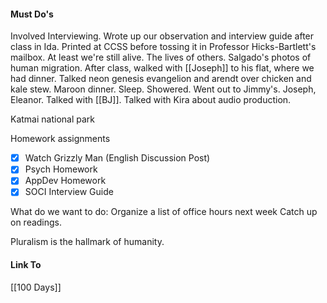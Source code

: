 #### Must Do's

Involved Interviewing. Wrote up our observation and interview guide after class in Ida. Printed at CCSS before tossing it in Professor Hicks-Bartlett's mailbox. At least we're still alive. The lives of others. Salgado's photos of human migration. After class, walked with [[Joseph]] to his flat, where we had dinner. Talked neon genesis evangelion and arendt over chicken and kale stew. Maroon dinner. Sleep. Showered. Went out to Jimmy's. Joseph, Eleanor. Talked with [[BJ]]. Talked with Kira about audio production. 

Katmai national park

Homework assignments
- [x] Watch Grizzly Man (English Discussion Post)
- [x] Psych Homework
- [x] AppDev Homework
- [x] SOCI Interview Guide

What do we want to do:
Organize a list of office hours next week
Catch up on readings.

Pluralism is the hallmark of humanity. 
#### Link To
[[100 Days]]
